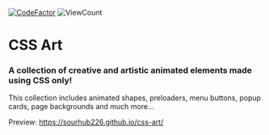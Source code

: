 [![CodeFactor](https://www.codefactor.io/repository/github/sourhub226/css-art/badge)](https://www.codefactor.io/repository/github/sourhub226/css-art)
![ViewCount](https://views.whatilearened.today/views/github/sourhub226/css-art.svg)

# CSS Art

### A collection of creative and artistic animated elements made using CSS only!

This collection includes animated shapes, preloaders, menu buttons, popup cards, page backgrounds and much more...

Preview: https://sourhub226.github.io/css-art/
